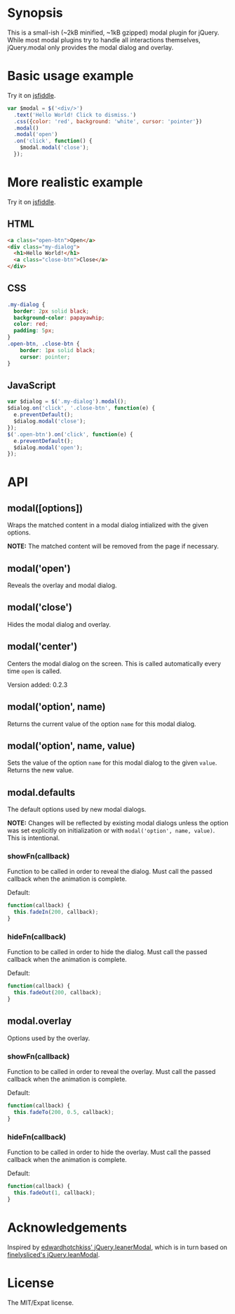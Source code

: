 # Synopsis

This is a small-ish (~2kB minified, ~1kB gzipped) modal plugin for jQuery.
While most modal plugins try to handle all interactions themselves,
jQuery.modal only provides the modal dialog and overlay.

# Basic usage example

Try it on [jsfiddle](http://jsfiddle.net/uwCLH/).

```js
var $modal = $('<div/>')
  .text('Hello World! Click to dismiss.')
  .css({color: 'red', background: 'white', cursor: 'pointer'})
  .modal()
  .modal('open')
  .on('click', function() {
    $modal.modal('close');
  });
```

# More realistic example

Try it on [jsfiddle](http://jsfiddle.net/HQRDE/).

## HTML
```html
<a class="open-btn">Open</a>
<div class="my-dialog">
  <h1>Hello World!</h1>
  <a class="close-btn">Close</a>
</div>
```

## CSS
```css
.my-dialog {
  border: 2px solid black;
  background-color: papayawhip;
  color: red;
  padding: 5px;
}
.open-btn, .close-btn {
    border: 1px solid black;
    cursor: pointer;
}
```

## JavaScript
```js
var $dialog = $('.my-dialog').modal();
$dialog.on('click', '.close-btn', function(e) {
  e.preventDefault();
  $dialog.modal('close');
});
$('.open-btn').on('click', function(e) {
  e.preventDefault();
  $dialog.modal('open');
});
```

# API

## modal([options])

Wraps the matched content in a modal dialog intialized with the given options.

**NOTE:** The matched content will be removed from the page if necessary.

## modal('open')

Reveals the overlay and modal dialog.

## modal('close')

Hides the modal dialog and overlay.

## modal('center')

Centers the modal dialog on the screen. This is called automatically every time `open` is called.

Version added: 0.2.3

## modal('option', name)

Returns the current value of the option `name` for this modal dialog.

## modal('option', name, value)

Sets the value of the option `name` for this modal dialog to the given `value`.
Returns the new value.

## modal.defaults

The default options used by new modal dialogs.

**NOTE:** Changes will be reflected by existing modal dialogs
unless the option was set explicitly on initialization or with `modal('option', name, value)`.
This is intentional.

### showFn(callback)

Function to be called in order to reveal the dialog.
Must call the passed callback when the animation is complete.

Default:
```js
function(callback) {
  this.fadeIn(200, callback);
}
```

### hideFn(callback)

Function to be called in order to hide the dialog.
Must call the passed callback when the animation is complete.

Default:
```js
function(callback) {
  this.fadeOut(200, callback);
}
```

## modal.overlay

Options used by the overlay.

### showFn(callback)

Function to be called in order to reveal the overlay.
Must call the passed callback when the animation is complete.

Default:
```js
function(callback) {
  this.fadeTo(200, 0.5, callback);
}
```

### hideFn(callback)

Function to be called in order to hide the overlay.
Must call the passed callback when the animation is complete.

Default:
```js
function(callback) {
  this.fadeOut(1, callback);
}
```

# Acknowledgements

Inspired by [edwardhotchkiss' jQuery.leanerModal](https://github.com/edwardhotchkiss/jquery.leanerModal.js), which is in turn based on [finelysliced's jQuery.leanModal](https://github.com/FinelySliced/leanModal.js).

# License

The MIT/Expat license.
